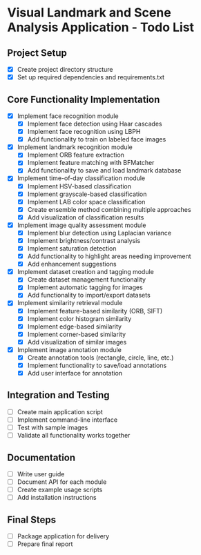 # Visual Landmark and Scene Analysis Application - Todo List

## Project Setup
- [x] Create project directory structure
- [x] Set up required dependencies and requirements.txt

## Core Functionality Implementation
- [x] Implement face recognition module
  - [x] Implement face detection using Haar cascades
  - [x] Implement face recognition using LBPH
  - [x] Add functionality to train on labeled face images
  
- [x] Implement landmark recognition module
  - [x] Implement ORB feature extraction
  - [x] Implement feature matching with BFMatcher
  - [x] Add functionality to save and load landmark database
  
- [x] Implement time-of-day classification module
  - [x] Implement HSV-based classification
  - [x] Implement grayscale-based classification
  - [x] Implement LAB color space classification
  - [x] Create ensemble method combining multiple approaches
  - [x] Add visualization of classification results
  
- [x] Implement image quality assessment module
  - [x] Implement blur detection using Laplacian variance
  - [x] Implement brightness/contrast analysis
  - [x] Implement saturation detection
  - [x] Add functionality to highlight areas needing improvement
  - [x] Add enhancement suggestions
  
- [x] Implement dataset creation and tagging module
  - [x] Create dataset management functionality
  - [x] Implement automatic tagging for images
  - [x] Add functionality to import/export datasets
  
- [x] Implement similarity retrieval module
  - [x] Implement feature-based similarity (ORB, SIFT)
  - [x] Implement color histogram similarity
  - [x] Implement edge-based similarity
  - [x] Implement corner-based similarity
  - [x] Add visualization of similar images
  
- [x] Implement image annotation module
  - [x] Create annotation tools (rectangle, circle, line, etc.)
  - [x] Implement functionality to save/load annotations
  - [x] Add user interface for annotation

## Integration and Testing
- [ ] Create main application script
- [ ] Implement command-line interface
- [ ] Test with sample images
- [ ] Validate all functionality works together

## Documentation
- [ ] Write user guide
- [ ] Document API for each module
- [ ] Create example usage scripts
- [ ] Add installation instructions

## Final Steps
- [ ] Package application for delivery
- [ ] Prepare final report
